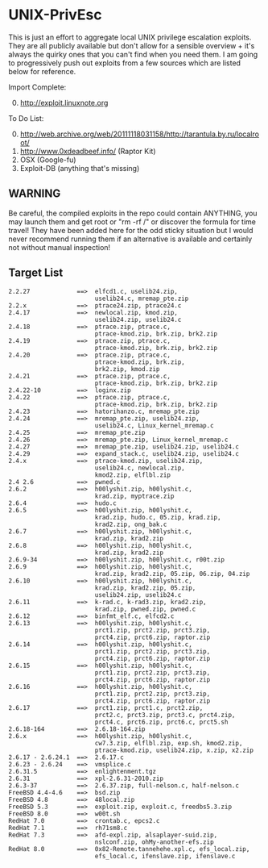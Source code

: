 UNIX-PrivEsc
============

This is just an effort to aggregate local UNIX privilege escalation exploits. They are all publicly available but don't allow for a sensible overview + it's always the quirky ones that you can't find when you need them. I am going to progressively push out exploits from a few sources which are listed below for reference. 

Import Complete:

0. http://exploit.linuxnote.org

To Do List:

0. http://web.archive.org/web/20111118031158/http://tarantula.by.ru/localroot/
0. http://www.0xdeadbeef.info/ (Raptor Kit)
0. OSX (Google-fu)
0. Exploit-DB (anything that's missing)

WARNING
-------

Be careful, the compiled exploits in the repo could contain ANYTHING, you may launch them and get root or "rm -rf /" or discover the formula for time travel! They have been added here for the odd sticky situation but I would never recommend running them if an alternative is available and certainly not without manual inspection!

Target List
-----------

```
2.2.27             ==>  elfcd1.c, uselib24.zip,
                        uselib24.c, mremap_pte.zip
2.2.x              ==>  ptrace24.zip, ptrace24.c
2.4.17             ==>  newlocal.zip, kmod.zip,
                        uselib24.zip, uselib24.c
2.4.18             ==>  ptrace.zip, ptrace.c,
                        ptrace-kmod.zip, brk.zip, brk2.zip
2.4.19             ==>  ptrace.zip, ptrace.c,
                        ptrace-kmod.zip, brk.zip, brk2.zip
2.4.20             ==>  ptrace.zip, ptrace.c,
                        ptrace-kmod.zip, brk.zip,
                        brk2.zip, kmod.zip
2.4.21             ==>  ptrace.zip, ptrace.c,
                        ptrace-kmod.zip, brk.zip, brk2.zip
2.4.22-10          ==>  loginx.zip
2.4.22             ==>  ptrace.zip, ptrace.c,
                        ptrace-kmod.zip, brk.zip, brk2.zip
2.4.23             ==>  hatorihanzo.c, mremap_pte.zip
2.4.24             ==>  mremap_pte.zip, uselib24.zip,
                        uselib24.c, Linux_kernel_mremap.c
2.4.25             ==>  mremap_pte.zip
2.4.26             ==>  mremap_pte.zip, Linux_kernel_mremap.c
2.4.27             ==>  mremap_pte.zip, uselib24.zip, uselib24.c
2.4.29             ==>  expand_stack.c, uselib24.zip, uselib24.c
2.4.x              ==>  ptrace-kmod.zip, uselib24.zip,
                        uselib24.c, newlocal.zip,
                        kmod2.zip, elflbl.zip
2.4 2.6            ==>  pwned.c
2.6.2              ==>  h00lyshit.zip, h00lyshit.c,
                        krad.zip, myptrace.zip
2.6.4              ==>  hudo.c
2.6.5              ==>  h00lyshit.zip, h00lyshit.c,
                        krad.zip, hudo.c, 05.zip, krad.zip,
                        krad2.zip, ong_bak.c
2.6.7              ==>  h00lyshit.zip, h00lyshit.c,
                        krad.zip, krad2.zip
2.6.8              ==>  h00lyshit.zip, h00lyshit.c,
                        krad.zip, krad2.zip
2.6.9-34           ==>  h00lyshit.zip, h00lyshit.c, r00t.zip
2.6.9              ==>  h00lyshit.zip, h00lyshit.c,
                        krad.zip, krad2.zip, 05.zip, 06.zip, 04.zip
2.6.10             ==>  h00lyshit.zip, h00lyshit.c,
                        krad.zip, krad2.zip, 05.zip,
                        uselib24.zip, uselib24.c
2.6.11             ==>  k-rad.c, k-rad3.zip, krad2.zip,
                        krad.zip, pwned.zip, pwned.c
2.6.12             ==>  binfmt_elf.c, elfcd2.c
2.6.13             ==>  h00lyshit.zip, h00lyshit.c,
                        prct1.zip, prct2.zip, prct3.zip,
                        prct4.zip, prct6.zip, raptor.zip
2.6.14             ==>  h00lyshit.zip, h00lyshit.c,
                        prct1.zip, prct2.zip, prct3.zip,
                        prct4.zip, prct6.zip, raptor.zip
2.6.15             ==>  h00lyshit.zip, h00lyshit.c,
                        prct1.zip, prct2.zip, prct3.zip,
                        prct4.zip, prct6.zip, raptor.zip
2.6.16             ==>  h00lyshit.zip, h00lyshit.c,
                        prct1.zip, prct2.zip, prct3.zip,
                        prct4.zip, prct6.zip, raptor.zip
2.6.17             ==>  prct1.zip, prct1.c, prct2.zip,
                        prct2.c, prct3.zip, prct3.c, prct4.zip,
                        prct4.c, prct6.zip, prct6.c, prct5.sh
2.6.18-164         ==>  2.6.18-164.zip
2.6.x              ==>  h00lyshit.zip, h00lyshit.c,
                        cw7.3.zip, elflbl.zip, exp.sh, kmod2.zip,
                        ptrace-kmod.zip, uselib24.zip, x.zip, x2.zip
2.6.17 - 2.6.24.1  ==>  2.6.17.c
2.6.23 - 2.6.24    ==>  vmsplice.c
2.6.31.5           ==>  enlightenment.tgz
2.6.31             ==>  xpl-2.6.31-2010.zip
2.6.3-37           ==>  2.6.37.zip, full-nelson.c, half-nelson.c
FreeBSD 4.4-4.6    ==>  bsd.zip
FreeBSD 4.8        ==>  48local.zip
FreeBSD 5.3        ==>  exploit.zip, exploit.c, freedbs5.3.zip
FreeBSD 8.0        ==>  w00t.sh
RedHat 7.0         ==>  crontab.c, epcs2.c
RedHat 7.1         ==>  rh71sm8.c
RedHat 7.3         ==>  afd-expl.zip, alsaplayer-suid.zip,
                        nslconf.zip, ohMy-another-efs.zip
RedHat 8.0         ==>  0x82-Remote.tannehehe.xpl.c, efs_local.zip,
                        efs_local.c, ifenslave.zip, ifenslave.c
```